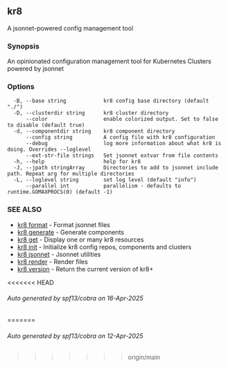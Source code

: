 ## kr8

A jsonnet-powered config management tool

### Synopsis

An opinionated configuration management tool for Kubernetes Clusters powered by jsonnet

### Options

```
  -B, --base string            kr8 config base directory (default "./")
  -D, --clusterdir string      kr8 cluster directory
      --color                  enable colorized output. Set to false to disable (default true)
  -d, --componentdir string    kr8 component directory
      --config string          A config file with kr8 configuration
      --debug                  log more information about what kr8 is doing. Overrides --loglevel
      --ext-str-file strings   Set jsonnet extvar from file contents
  -h, --help                   help for kr8
  -J, --jpath stringArray      Directories to add to jsonnet include path. Repeat arg for multiple directories
  -L, --loglevel string        set log level (default "info")
      --parallel int           parallelism - defaults to runtime.GOMAXPROCS(0) (default -1)
```

### SEE ALSO

* [kr8 format](kr8_format.md)	 - Format jsonnet files
* [kr8 generate](kr8_generate.md)	 - Generate components
* [kr8 get](kr8_get.md)	 - Display one or many kr8 resources
* [kr8 init](kr8_init.md)	 - Initialize kr8 config repos, components and clusters
* [kr8 jsonnet](kr8_jsonnet.md)	 - Jsonnet utilities
* [kr8 render](kr8_render.md)	 - Render files
* [kr8 version](kr8_version.md)	 - Return the current version of kr8+

<<<<<<< HEAD
###### Auto generated by spf13/cobra on 16-Apr-2025
=======
###### Auto generated by spf13/cobra on 12-Apr-2025
>>>>>>> origin/main
